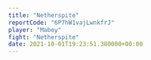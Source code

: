 ```yaml
---
title: "Netherspite"
reportCode: "6P7hW1vajLwnkfrJ"
player: "Mabey"
fight: "Netherspite"
date: 2021-10-01T19:23:51.380000+00:00
---
```

